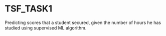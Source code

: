 # TSF_TASK1
Predicting scores that a student secured, given the number of hours he has studied using supervised ML algorithm. 
